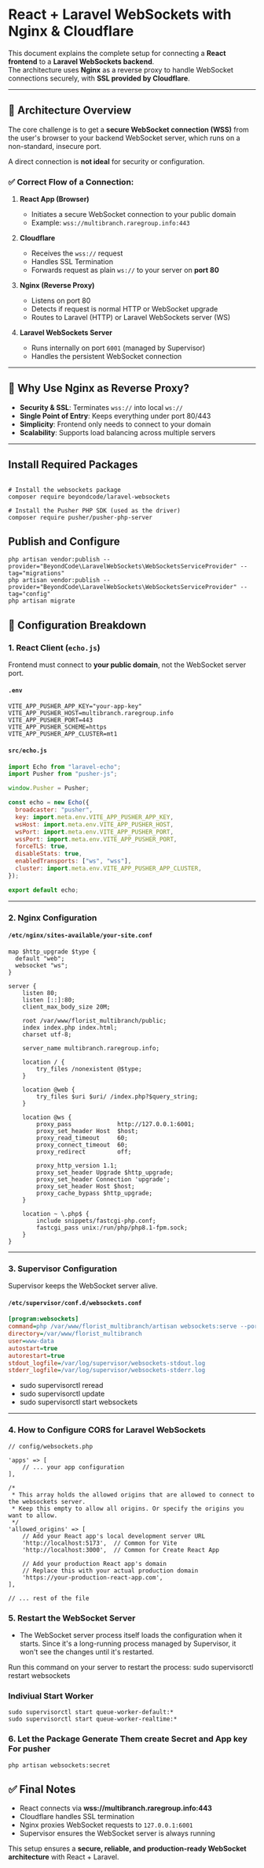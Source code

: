 # React + Laravel WebSockets with Nginx & Cloudflare

This document explains the complete setup for connecting a **React frontend** to a **Laravel WebSockets backend**.  
The architecture uses **Nginx** as a reverse proxy to handle WebSocket connections securely, with **SSL provided by Cloudflare**.

---

## 🔹 Architecture Overview

The core challenge is to get a **secure WebSocket connection (WSS)** from the user's browser to your backend WebSocket server, which runs on a non-standard, insecure port.  

A direct connection is **not ideal** for security or configuration.

### ✅ Correct Flow of a Connection:
1. **React App (Browser)**  
   - Initiates a secure WebSocket connection to your public domain  
   - Example: `wss://multibranch.raregroup.info:443`

2. **Cloudflare**  
   - Receives the `wss://` request  
   - Handles SSL Termination  
   - Forwards request as plain `ws://` to your server on **port 80**

3. **Nginx (Reverse Proxy)**  
   - Listens on port 80  
   - Detects if request is normal HTTP or WebSocket upgrade  
   - Routes to Laravel (HTTP) or Laravel WebSockets server (WS)

4. **Laravel WebSockets Server**  
   - Runs internally on port `6001` (managed by Supervisor)  
   - Handles the persistent WebSocket connection

---

## 🔹 Why Use Nginx as Reverse Proxy?

- **Security & SSL**: Terminates `wss://` into local `ws://`
- **Single Point of Entry**: Keeps everything under port 80/443
- **Simplicity**: Frontend only needs to connect to your domain
- **Scalability**: Supports load balancing across multiple servers

---

## Install Required Packages

```

# Install the websockets package
composer require beyondcode/laravel-websockets

# Install the Pusher PHP SDK (used as the driver)
composer require pusher/pusher-php-server

```

## Publish and Configure

```
php artisan vendor:publish --provider="BeyondCode\LaravelWebSockets\WebSocketsServiceProvider" --tag="migrations"
php artisan vendor:publish --provider="BeyondCode\LaravelWebSockets\WebSocketsServiceProvider" --tag="config"
php artisan migrate
```   

## 🔹 Configuration Breakdown

### 1. React Client (`echo.js`)

Frontend must connect to **your public domain**, not the WebSocket server port.

#### `.env`
```env
VITE_APP_PUSHER_APP_KEY="your-app-key"
VITE_APP_PUSHER_HOST=multibranch.raregroup.info
VITE_APP_PUSHER_PORT=443
VITE_APP_PUSHER_SCHEME=https
VITE_APP_PUSHER_APP_CLUSTER=mt1
```

#### `src/echo.js`
```javascript
import Echo from "laravel-echo";
import Pusher from "pusher-js";

window.Pusher = Pusher;

const echo = new Echo({
  broadcaster: "pusher",
  key: import.meta.env.VITE_APP_PUSHER_APP_KEY,
  wsHost: import.meta.env.VITE_APP_PUSHER_HOST,
  wsPort: import.meta.env.VITE_APP_PUSHER_PORT,
  wssPort: import.meta.env.VITE_APP_PUSHER_PORT,
  forceTLS: true,
  disableStats: true,
  enabledTransports: ["ws", "wss"],
  cluster: import.meta.env.VITE_APP_PUSHER_APP_CLUSTER,
});

export default echo;
```

---

### 2. Nginx Configuration

#### `/etc/nginx/sites-available/your-site.conf`
```nginx
map $http_upgrade $type {
  default "web";
  websocket "ws";
}

server {
    listen 80;
    listen [::]:80;
    client_max_body_size 20M;

    root /var/www/florist_multibranch/public;
    index index.php index.html;
    charset utf-8;

    server_name multibranch.raregroup.info;

    location / {
        try_files /nonexistent @$type;
    }

    location @web {
        try_files $uri $uri/ /index.php?$query_string;
    }

    location @ws {
        proxy_pass             http://127.0.0.1:6001;
        proxy_set_header Host  $host;
        proxy_read_timeout     60;
        proxy_connect_timeout  60;
        proxy_redirect         off;

        proxy_http_version 1.1;
        proxy_set_header Upgrade $http_upgrade;
        proxy_set_header Connection 'upgrade';
        proxy_set_header Host $host;
        proxy_cache_bypass $http_upgrade;
    }

    location ~ \.php$ {
        include snippets/fastcgi-php.conf;
        fastcgi_pass unix:/run/php/php8.1-fpm.sock;
    }
}
```

---

### 3. Supervisor Configuration

Supervisor keeps the WebSocket server alive.  

#### `/etc/supervisor/conf.d/websockets.conf`
```ini
[program:websockets]
command=php /var/www/florist_multibranch/artisan websockets:serve --port=6001
directory=/var/www/florist_multibranch
user=www-data
autostart=true
autorestart=true
stdout_logfile=/var/log/supervisor/websockets-stdout.log
stderr_logfile=/var/log/supervisor/websockets-stderr.log
```
- sudo supervisorctl reread
- sudo supervisorctl update
- sudo supervisorctl start websockets
---

### 4. How to Configure CORS for Laravel WebSockets

```
// config/websockets.php

'apps' => [
    // ... your app configuration
],

/*
 * This array holds the allowed origins that are allowed to connect to the websockets server.
 * Keep this empty to allow all origins. Or specify the origins you want to allow.
 */
'allowed_origins' => [
    // Add your React app's local development server URL
    'http://localhost:5173',  // Common for Vite
    'http://localhost:3000',  // Common for Create React App

    // Add your production React app's domain
    // Replace this with your actual production domain
    'https://your-production-react-app.com', 
],

// ... rest of the file
```

### 5. Restart the WebSocket Server

- The WebSocket server process itself loads the configuration when it starts. Since it's a long-running process managed by Supervisor, it won't see the changes until it's restarted.

Run this command on your server to restart the process: sudo supervisorctl restart websockets

### Indiviual Start Worker

```
sudo supervisorctl start queue-worker-default:*
sudo supervisorctl start queue-worker-realtime:*
```

### 6. Let the Package Generate Them create Secret and App key For pusher 

```
php artisan websockets:secret
```

## ✅ Final Notes
- React connects via **wss://multibranch.raregroup.info:443**
- Cloudflare handles SSL termination
- Nginx proxies WebSocket requests to `127.0.0.1:6001`
- Supervisor ensures the WebSocket server is always running

This setup ensures a **secure, reliable, and production-ready WebSocket architecture** with React + Laravel.
